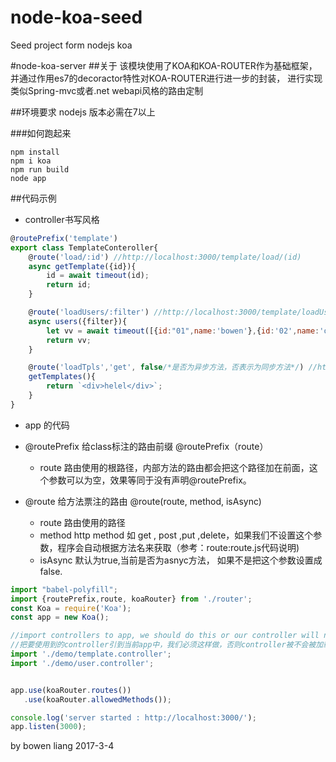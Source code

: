 # node-koa-seed
Seed project form nodejs koa

#node-koa-server
##关于
该模块使用了KOA和KOA-ROUTER作为基础框架，并通过作用es7的decoractor特性对KOA-ROUTER进行进一步的封装，
进行实现类似Spring-mvc或者.net webapi风格的路由定制

##环境要求
nodejs 版本必需在7以上

###如何跑起来

```
npm install 
npm i koa
npm run build
node app
```

##代码示例
* controller书写风格

```javascript
@routePrefix('template')
export class TemplateConteroller{
    @route('load/:id') //http://localhost:3000/template/load/(id)
    async getTemplate({id}){
        id = await timeout(id);
        return id;
    }

    @route('loadUsers/:filter') //http://localhost:3000/template/loadUsers/(filter)
    async users({filter}){
        let vv = await timeout([{id:"01",name:'bowen'},{id:'02',name:'owen'}]);
        return vv;
    }

    @route('loadTpls','get', false/*是否为异步方法，否表示为同步方法*/) //http://localhost:3000/template/loadTpls
    getTemplates(){
        return `<div>helel</div>`;
    }
}
```

* app 的代码

* @routePrefix 给class标注的路由前缀  @routePrefix（route）
    * route 路由使用的根路径，内部方法的路由都会把这个路径加在前面，这个参数可以为空，效果等同于没有声明@routePrefix。
* @route 给方法票注的路由 @route(route, method, isAsync)
    * route 路由使用的路径
    * method http method 如 get , post ,put ,delete，如果我们不设置这个参数，程序会自动根据方法名来获取（参考：route:route.js代码说明)
    * isAsync 默认为true,当前是否为asnyc方法， 如果不是把这个参数设置成false.

```javascript
import "babel-polyfill";
import {routePrefix,route, koaRouter} from './router';
const Koa = require('Koa');
const app = new Koa();

//import controllers to app, we should do this or our controller will not execute!
//把要使用到的controller引到当前app中，我们必须这样做，否则controller被不会被加载运行。
import './demo/template.controller';
import './demo/user.controller';


app.use(koaRouter.routes())
   .use(koaRouter.allowedMethods());

console.log('server started : http://localhost:3000/');
app.listen(3000);
```


by bowen liang 2017-3-4